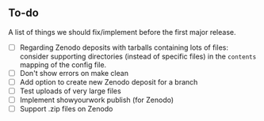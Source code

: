 To-do
-----

A list of things we should fix/implement before the first major release.

- [ ] Regarding Zenodo deposits with tarballs containing lots of files:
      consider supporting directories (instead of specific files) in the ``contents`` mapping of
      the config file.
- [ ] Don't show errors on make clean
- [ ] Add option to create new Zenodo deposit for a branch
- [ ] Test uploads of very large files
- [ ] Implement showyourwork publish (for Zenodo)
- [ ] Support .zip files on Zenodo